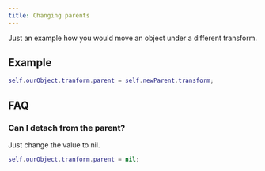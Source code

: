 ```yaml
---
title: Changing parents
---
```


Just an example how you would move an object under a different transform.

## Example

```lua
self.ourObject.tranform.parent = self.newParent.transform;
```

## FAQ

### Can I detach from the parent?

Just change the value to nil.  

```lua
self.ourObject.tranform.parent = nil;
```
